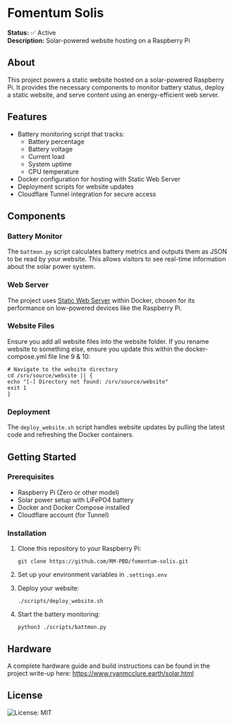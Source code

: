 # Fomentum Solis

**Status:** ✅ Active  
**Description:** Solar-powered website hosting on a Raspberry Pi

## About

This project powers a static website hosted on a solar-powered Raspberry Pi. It provides the necessary components to monitor battery status, deploy a static website, and serve content using an energy-efficient web server.

## Features

- Battery monitoring script that tracks:
  - Battery percentage
  - Battery voltage
  - Current load
  - System uptime
  - CPU temperature
- Docker configuration for hosting with Static Web Server
- Deployment scripts for website updates
- Cloudflare Tunnel integration for secure access

## Components

### Battery Monitor

The `battmon.py` script calculates battery metrics and outputs them as JSON to be read by your website. This allows visitors to see real-time information about the solar power system.

### Web Server

The project uses [Static Web Server](https://static-web-server.net/) within Docker, chosen for its performance on low-powered devices like the Raspberry Pi.

### Website Files

Ensure you add all website files into the website folder. If you rename website to something else, ensure you update this within the docker-compose.yml file line 9 & 10:

   ```
# Navigate to the website directory
cd /srv/source/website || {
  echo "[-] Directory not found: /srv/source/website"
  exit 1
}
   ```

### Deployment

The `deploy_website.sh` script handles website updates by pulling the latest code and refreshing the Docker containers.

## Getting Started

### Prerequisites

- Raspberry Pi (Zero or other model)
- Solar power setup with LiFePO4 battery
- Docker and Docker Compose installed
- Cloudflare account (for Tunnel)

### Installation

1. Clone this repository to your Raspberry Pi:
   ```
   git clone https://github.com/RM-PBD/fomentum-solis.git
   ```

2. Set up your environment variables in `.settings.env`

3. Deploy your website:
   ```
   ./scripts/deploy_website.sh
   ```

4. Start the battery monitoring:
   ```
   python3 ./scripts/battmon.py
   ```

## Hardware

A complete hardware guide and build instructions can be found in the project write-up here: https://www.ryanmcclure.earth/solar.html

## License

![License: MIT](https://img.shields.io/badge/License-MIT-yellow.svg)